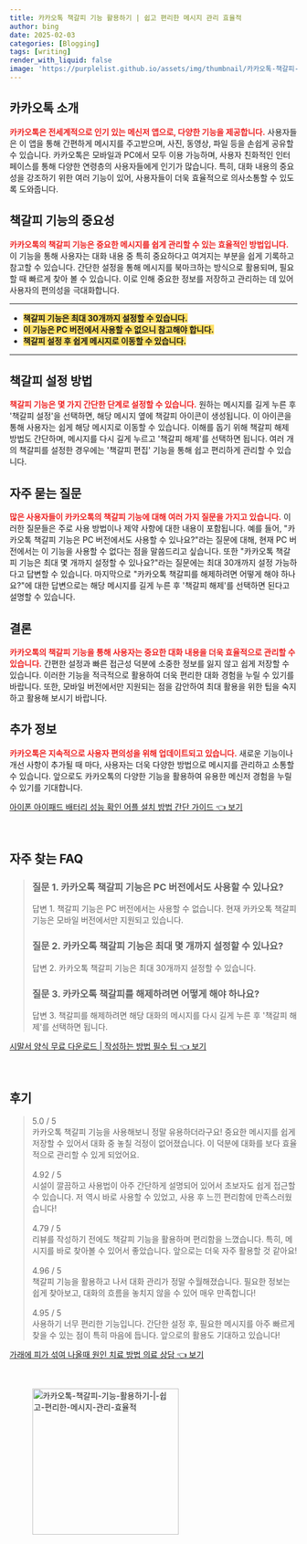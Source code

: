 ```yaml
---
title: 카카오톡 책갈피 기능 활용하기 | 쉽고 편리한 메시지 관리 효율적
author: bing
date: 2025-02-03
categories: [Blogging]
tags: [writing]
render_with_liquid: false
image: 'https://purplelist.github.io/assets/img/thumbnail/카카오톡-책갈피-기능-활용하기-|-쉽고-편리한-메시지-관리-효율적.webp'
---
```



<h2 id='카카오톡_소개'>카카오톡 소개</h2>

<p><b><span style="color: #ee2323;">카카오톡은 전세계적으로 인기 있는 메신저 앱으로, 다양한 기능을 제공합니다.</span></b> 사용자들은 이 앱을 통해 간편하게 메시지를 주고받으며, 사진, 동영상, 파일 등을 손쉽게 공유할 수 있습니다. 카카오톡은 모바일과 PC에서 모두 이용 가능하며, 사용자 친화적인 인터페이스를 통해 다양한 연령층의 사용자들에게 인기가 많습니다. 특히, 대화 내용의 중요성을 강조하기 위한 여러 기능이 있어, 사용자들이 더욱 효율적으로 의사소통할 수 있도록 도와줍니다.</p>

<h2 id='책갈피기능의_중요성'>책갈피 기능의 중요성</h2>

<p><b><span style="color: #ee2323;">카카오톡의 책갈피 기능은 중요한 메시지를 쉽게 관리할 수 있는 효율적인 방법입니다.</span></b> 이 기능을 통해 사용자는 대화 내용 중 특히 중요하다고 여겨지는 부분을 쉽게 기록하고 참고할 수 있습니다. 간단한 설정을 통해 메시지를 북마크하는 방식으로 활용되며, 필요할 때 빠르게 찾아 볼 수 있습니다. 이로 인해 중요한 정보를 저장하고 관리하는 데 있어 사용자의 편의성을 극대화합니다.</p>

<hr />

<ul>
    <li><b><span style="background-color: #ffe066;">책갈피 기능은 최대 30개까지 설정할 수 있습니다.</span></b></li>
    <li><b><span style="background-color: #ffe066;">이 기능은 PC 버전에서 사용할 수 없으니 참고해야 합니다.</span></b></li>
    <li><b><span style="background-color: #ffe066;">책갈피 설정 후 쉽게 메시지로 이동할 수 있습니다.</span></b></li>
</ul>

<hr />

<h2 id='책갈피_설정_방법'>책갈피 설정 방법</h2>

<p><b><span style="color: #ee2323;">책갈피 기능은 몇 가지 간단한 단계로 설정할 수 있습니다.</span></b> 원하는 메시지를 길게 누른 후 '책갈피 설정'을 선택하면, 해당 메시지 옆에 책갈피 아이콘이 생성됩니다. 이 아이콘을 통해 사용자는 쉽게 해당 메시지로 이동할 수 있습니다. 이해를 돕기 위해 책갈피 해제 방법도 간단하며, 메시지를 다시 길게 누르고 '책갈피 해제'를 선택하면 됩니다. 여러 개의 책갈피를 설정한 경우에는 '책갈피 편집' 기능을 통해 쉽고 편리하게 관리할 수 있습니다.</p>

<h2 id='자주_묻는_질문'>자주 묻는 질문</h2>

<p><b><span style="color: #ee2323;">많은 사용자들이 카카오톡의 책갈피 기능에 대해 여러 가지 질문을 가지고 있습니다.</span></b> 이러한 질문들은 주로 사용 방법이나 제약 사항에 대한 내용이 포함됩니다. 예를 들어, "카카오톡 책갈피 기능은 PC 버전에서도 사용할 수 있나요?"라는 질문에 대해, 현재 PC 버전에서는 이 기능을 사용할 수 없다는 점을 말씀드리고 싶습니다. 또한 "카카오톡 책갈피 기능은 최대 몇 개까지 설정할 수 있나요?"라는 질문에는 최대 30개까지 설정 가능하다고 답변할 수 있습니다. 마지막으로 "카카오톡 책갈피를 해제하려면 어떻게 해야 하나요?"에 대한 답변으로는 해당 메시지를 길게 누른 후 '책갈피 해제'를 선택하면 된다고 설명할 수 있습니다.</p>

<h2 id='결론'>결론</h2>

<p><b><span style="color: #ee2323;">카카오톡의 책갈피 기능을 통해 사용자는 중요한 대화 내용을 더욱 효율적으로 관리할 수 있습니다.</span></b> 간편한 설정과 빠른 접근성 덕분에 소중한 정보를 잃지 않고 쉽게 저장할 수 있습니다. 이러한 기능을 적극적으로 활용하여 더욱 편리한 대화 경험을 누릴 수 있기를 바랍니다. 또한, 모바일 버전에서만 지원되는 점을 감안하여 최대 활용을 위한 팁을 숙지하고 활용해 보시기 바랍니다.</p>

<h2 id='추가정보'>추가 정보</h2>

<p><b><span style="color: #ee2323;">카카오톡은 지속적으로 사용자 편의성을 위해 업데이트되고 있습니다.</span></b> 새로운 기능이나 개선 사항이 추가될 때 마다, 사용자는 더욱 다양한 방법으로 메시지를 관리하고 소통할 수 있습니다. 앞으로도 카카오톡의 다양한 기능을 활용하여 유용한 메신저 경험을 누릴 수 있기를 기대합니다.</p>


<p><a class="click-button" title="아이폰 아이패드 배터리 성능 확인 어플 설치 방법 간단 가이드" href="https://purplelist.github.io/posts/%EC%95%84%EC%9D%B4%ED%8F%B0-%EC%95%84%EC%9D%B4%ED%8C%A8%EB%93%9C-%EB%B0%B0%ED%84%B0%EB%A6%AC-%EC%84%B1%EB%8A%A5-%ED%99%95%EC%9D%B8-%EC%96%B4%ED%94%8C-%EC%84%A4%EC%B9%98-%EB%B0%A9%EB%B2%95-%EA%B0%84%EB%8B%A8-%EA%B0%80%EC%9D%B4%EB%93%9C/" rel="dofollow">아이폰 아이패드 배터리 성능 확인 어플 설치 방법 간단 가이드 👈 보기</a></p><br>
<h2 id='자주_찾는_FAQ'>자주 찾는 FAQ</h2>
<div itemscope="" itemtype="https://schema.org/FAQPage"> 
<blockquote> 
<div itemscope="" itemprop="mainEntity" itemtype="https://schema.org/Question"> 
<h3 itemprop="name">질문 1. 카카오톡 책갈피 기능은 PC 버전에서도 사용할 수 있나요?</h3> 
<div itemscope="" itemprop="acceptedAnswer" itemtype="https://schema.org/Answer"> 
<span itemprop="text"> 
<p>답변 1. 책갈피 기능은 PC 버전에서는 사용할 수 없습니다. 현재 카카오톡 책갈피 기능은 모바일 버전에서만 지원되고 있습니다.</p> 
</span> 
</div> 
</div> 
<div itemscope="" itemprop="mainEntity" itemtype="https://schema.org/Question"> 
<h3 itemprop="name">질문 2. 카카오톡 책갈피 기능은 최대 몇 개까지 설정할 수 있나요?</h3> 
<div itemscope="" itemprop="acceptedAnswer" itemtype="https://schema.org/Answer"> 
<span itemprop="text"> 
<p>답변 2. 카카오톡 책갈피 기능은 최대 30개까지 설정할 수 있습니다.</p> 
</span> 
</div> 
</div> 
<div itemscope="" itemprop="mainEntity" itemtype="https://schema.org/Question"> 
<h3 itemprop="name">질문 3. 카카오톡 책갈피를 해제하려면 어떻게 해야 하나요?</h3> 
<div itemscope="" itemprop="acceptedAnswer" itemtype="https://schema.org/Answer"> 
<span itemprop="text"> 
<p>답변 3. 책갈피를 해제하려면 해당 대화의 메시지를 다시 길게 누른 후 '책갈피 해제'를 선택하면 됩니다.</p> 
</span> 
</div> 
</div> 
</blockquote> 
</div>
<p><a class="click-button" title="시말서 양식 무료 다운로드 | 작성하는 방법 필수 팁" href="https://purplelist.github.io/posts/%EC%8B%9C%EB%A7%90%EC%84%9C-%EC%96%91%EC%8B%9D-%EB%AC%B4%EB%A3%8C-%EB%8B%A4%EC%9A%B4%EB%A1%9C%EB%93%9C-%EC%9E%91%EC%84%B1%ED%95%98%EB%8A%94-%EB%B0%A9%EB%B2%95-%ED%95%84%EC%88%98-%ED%8C%81/" rel="dofollow">시말서 양식 무료 다운로드 | 작성하는 방법 필수 팁 👈 보기</a></p><br>
<h2 id='후기'>후기</h2>
<div itemscope itemtype="https://schema.org/Product">
  <blockquote>
  <div itemprop="review" itemscope itemtype="https://schema.org/Review">
      <div itemprop="reviewRating" itemscope itemtype="https://schema.org/Rating"> <span itemprop="ratingValue">5.0</span> / <span itemprop="bestRating">5</span> </div>
      <span itemprop="reviewBody">카카오톡 책갈피 기능을 사용해보니 정말 유용하더라구요! 중요한 메시지를 쉽게 저장할 수 있어서 대화 중 놓칠 걱정이 없어졌습니다. 이 덕분에 대화를 보다 효율적으로 관리할 수 있게 되었어요.</span>
  </div>
  <br>
  <div itemprop="review" itemscope itemtype="https://schema.org/Review">
      <div itemprop="reviewRating" itemscope itemtype="https://schema.org/Rating"> <span itemprop="ratingValue">4.92</span> / <span itemprop="bestRating">5</span> </div>
      <span itemprop="reviewBody">시설이 깔끔하고 사용법이 아주 간단하게 설명되어 있어서 초보자도 쉽게 접근할 수 있습니다. 저 역시 바로 사용할 수 있었고, 사용 후 느낀 편리함에 만족스러웠습니다!</span>
  </div>
  <br>
  <div itemprop="review" itemscope itemtype="https://schema.org/Review">
      <div itemprop="reviewRating" itemscope itemtype="https://schema.org/Rating"> <span itemprop="ratingValue">4.79</span> / <span itemprop="bestRating">5</span> </div>
      <span itemprop="reviewBody">리뷰를 작성하기 전에도 책갈피 기능을 활용하며 편리함을 느꼈습니다. 특히, 메시지를 바로 찾아볼 수 있어서 좋았습니다. 앞으로는 더욱 자주 활용할 것 같아요!</span>
  </div>
  <br>
  <div itemprop="review" itemscope itemtype="https://schema.org/Review">
      <div itemprop="reviewRating" itemscope itemtype="https://schema.org/Rating"> <span itemprop="ratingValue">4.96</span> / <span itemprop="bestRating">5</span> </div>
      <span itemprop="reviewBody">책갈피 기능을 활용하고 나서 대화 관리가 정말 수월해졌습니다. 필요한 정보는 쉽게 찾아보고, 대화의 흐름을 놓치지 않을 수 있어 매우 만족합니다!</span>
  </div>
  <br>
  <div itemprop="review" itemscope itemtype="https://schema.org/Review">
      <div itemprop="reviewRating" itemscope itemtype="https://schema.org/Rating"> <span itemprop="ratingValue">4.95</span> / <span itemprop="bestRating">5</span> </div>
      <span itemprop="reviewBody">사용하기 너무 편리한 기능입니다. 간단한 설정 후, 필요한 메시지를 아주 빠르게 찾을 수 있는 점이 특히 마음에 듭니다. 앞으로의 활용도 기대하고 있습니다!</span>
  </div>
  </blockquote>
</div>
<p><a class="click-button" title="가래에 피가 섞여 나올때 원인 치료 방법 의료 상담" href="https://purplelist.github.io/posts/%EA%B0%80%EB%9E%98%EC%97%90-%ED%94%BC%EA%B0%80-%EC%84%9E%EC%97%AC-%EB%82%98%EC%98%AC%EB%95%8C-%EC%9B%90%EC%9D%B8-%EC%B9%98%EB%A3%8C-%EB%B0%A9%EB%B2%95-%EC%9D%98%EB%A3%8C-%EC%83%81%EB%8B%B4/" rel="dofollow">가래에 피가 섞여 나올때 원인 치료 방법 의료 상담 👈 보기</a></p><br>
<figure class="image"><img src="https://purplelist.github.io/assets/img/thumbnail/카카오톡-책갈피-기능-활용하기-|-쉽고-편리한-메시지-관리-효율적.webp" alt="카카오톡-책갈피-기능-활용하기-|-쉽고-편리한-메시지-관리-효율적" width="256" height="256"></figure>